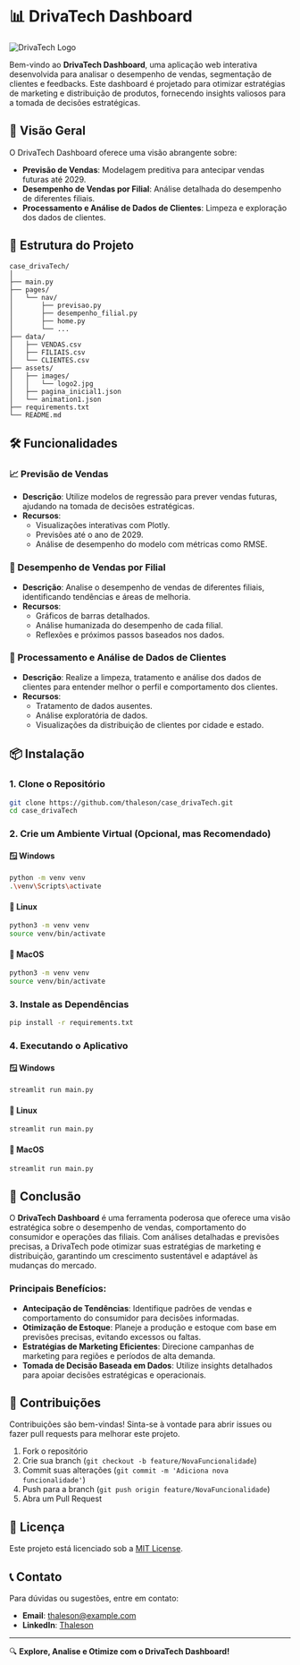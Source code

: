 # 📊 DrivaTech Dashboard

![DrivaTech Logo](assets/images/logo2.jpg)

Bem-vindo ao **DrivaTech Dashboard**, uma aplicação web interativa desenvolvida para analisar o desempenho de vendas, segmentação de clientes e feedbacks. Este dashboard é projetado para otimizar estratégias de marketing e distribuição de produtos, fornecendo insights valiosos para a tomada de decisões estratégicas.

## 🚀 Visão Geral

O DrivaTech Dashboard oferece uma visão abrangente sobre:
- **Previsão de Vendas**: Modelagem preditiva para antecipar vendas futuras até 2029.
- **Desempenho de Vendas por Filial**: Análise detalhada do desempenho de diferentes filiais.
- **Processamento e Análise de Dados de Clientes**: Limpeza e exploração dos dados de clientes.

## 📁 Estrutura do Projeto

```
case_drivaTech/
│
├── main.py
├── pages/
│   └── nav/
│       ├── previsao.py
│       ├── desempenho_filial.py
│       ├── home.py
│       └── ...
├── data/
│   ├── VENDAS.csv
│   ├── FILIAIS.csv
│   └── CLIENTES.csv
├── assets/
│   ├── images/
│   │   └── logo2.jpg
│   ├── pagina_inicial1.json
│   └── animation1.json
├── requirements.txt
└── README.md
```

## 🛠️ Funcionalidades

### 📈 Previsão de Vendas
- **Descrição**: Utilize modelos de regressão para prever vendas futuras, ajudando na tomada de decisões estratégicas.
- **Recursos**:
  - Visualizações interativas com Plotly.
  - Previsões até o ano de 2029.
  - Análise de desempenho do modelo com métricas como RMSE.

### 🏢 Desempenho de Vendas por Filial
- **Descrição**: Analise o desempenho de vendas de diferentes filiais, identificando tendências e áreas de melhoria.
- **Recursos**:
  - Gráficos de barras detalhados.
  - Análise humanizada do desempenho de cada filial.
  - Reflexões e próximos passos baseados nos dados.

### 👥 Processamento e Análise de Dados de Clientes
- **Descrição**: Realize a limpeza, tratamento e análise dos dados de clientes para entender melhor o perfil e comportamento dos clientes.
- **Recursos**:
  - Tratamento de dados ausentes.
  - Análise exploratória de dados.
  - Visualizações da distribuição de clientes por cidade e estado.


## 📦 Instalação

### 1. Clone o Repositório
```bash
git clone https://github.com/thaleson/case_drivaTech.git
cd case_drivaTech
```

### 2. Crie um Ambiente Virtual (Opcional, mas Recomendado)
#### 🪟 **Windows**
```bash
python -m venv venv
.\venv\Scripts\activate
```

#### 🐧 **Linux**
```bash
python3 -m venv venv
source venv/bin/activate
```

#### 🍎 **MacOS**
```bash
python3 -m venv venv
source venv/bin/activate
```

### 3. Instale as Dependências
```bash
pip install -r requirements.txt
```

### 4. Executando o Aplicativo

#### 🪟 **Windows**
```bash
streamlit run main.py
```

#### 🐧 **Linux**
```bash
streamlit run main.py
```

#### 🍎 **MacOS**
```bash
streamlit run main.py
```



## 📝 Conclusão

O **DrivaTech Dashboard** é uma ferramenta poderosa que oferece uma visão estratégica sobre o desempenho de vendas, comportamento do consumidor e operações das filiais. Com análises detalhadas e previsões precisas, a DrivaTech pode otimizar suas estratégias de marketing e distribuição, garantindo um crescimento sustentável e adaptável às mudanças do mercado.

### Principais Benefícios:
- **Antecipação de Tendências**: Identifique padrões de vendas e comportamento do consumidor para decisões informadas.
- **Otimização de Estoque**: Planeje a produção e estoque com base em previsões precisas, evitando excessos ou faltas.
- **Estratégias de Marketing Eficientes**: Direcione campanhas de marketing para regiões e períodos de alta demanda.
- **Tomada de Decisão Baseada em Dados**: Utilize insights detalhados para apoiar decisões estratégicas e operacionais.

## 🤝 Contribuições

Contribuições são bem-vindas! Sinta-se à vontade para abrir issues ou fazer pull requests para melhorar este projeto.

1. Fork o repositório
2. Crie sua branch (`git checkout -b feature/NovaFuncionalidade`)
3. Commit suas alterações (`git commit -m 'Adiciona nova funcionalidade'`)
4. Push para a branch (`git push origin feature/NovaFuncionalidade`)
5. Abra um Pull Request

## 📄 Licença

Este projeto está licenciado sob a [MIT License](LICENSE).

## 📞 Contato

Para dúvidas ou sugestões, entre em contato:
- **Email**: thaleson@example.com
- **LinkedIn**: [Thaleson](https://www.linkedin.com/in/thaleson)

---

🔍 **Explore, Analise e Otimize com o DrivaTech Dashboard!**

